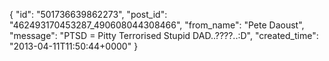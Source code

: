  {
   "id": "501736639862273",
   "post_id": "462493170453287_490608044308466",
   "from_name": "Pete Daoust",
   "message": "PTSD = Pitty Terrorised Stupid DAD..????..:D",
   "created_time": "2013-04-11T11:50:44+0000"
 }
